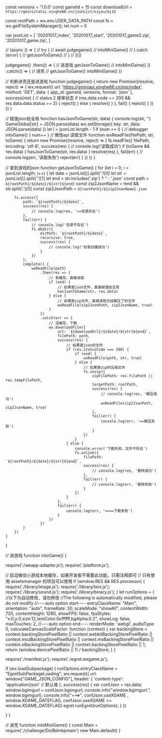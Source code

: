 const versions = '1.0.0'
const gameId = 15
const downloadUrl = `https://gministatic.xinghe66.cn/jsonList/xiyou/mj15`

const rootPath = wx.env.USER_DATA_PATH
const fs = wx.getFileSystemManager();
let num = 0

var jsonList = [
	'20201017_index',
	'20201017_start',
	'20201017_game2.zip',
	'20201017_game.zip',
]

// (async () => {
// 	try {
// 		await judgegame()
// 		intoMiniGame()
// 	} catch (error) {
// 		getJsonToGame()
// 	}
// })()

judgegame()
	.then(() => {
		// 进游戏
    getJsonToGame()
    // intoMiniGame()
	})
	.catch(() => {
		// 进壳
		// getJsonToGame()
		intoMiniGame()
	})

// 判断进壳还是进游戏
function judgegame() {
	return new Promise((resolve, reject) => {
		wx.request({
			url: 'https://gminiapi.xinghe66.cn/mp/index',
			method: 'GET',
			data: {
				app_id: gameId,
				versions,
				format: 'json'
			},
			success(res) {
				// status 2 提审状态
				if (res.data.code == 200 && res.data.data.status == 2) {
					reject()
				} else {
					resolve()
				}
			},
			fail() {
				reject()
			}
		})
	})
}

// 赋值json给全局
function hasJsonToGame(str, data) {
	console.log(str, '')
	GameGlobal[str] = JSON.parse(data)
	wx.setStorage({
		key: str,
		data:  JSON.parse(data)
	})
	let l = jsonList.length - 1
	if (num == l) {
		// debugger
		intoGame()
	}
	num++
}
// 微信api 读取文件
function wxReadFile(filePath, str, toGame) {
	return new Promise((resolve, reject) => {
		fs.readFile({
			filePath,
			encoding: 'utf-8',
			success(res) {
				// console.log('读取成功')
				if (toGame && res.data) {
					hasJsonToGame(str, res.data)
				}
				resolve(res)
			},
			fail(err) {
				// console.log(err, '读取失败')
				reject(err)
			}
		})
	})
}

// 拿到游戏的json
function getJsonToGame() {
	for (let i = 0; i < jsonList.length; i++) {
		let date = jsonList[i].split('_')[0]
		let str = jsonList[i].split('_')[1]
		let end = str.includes('.zip') ? '' : '.json'
		const path = `${rootPath}/${date}/${str}${end}`
		const zip2JsonName = !end && str.split('.')[0]
		const zip2JsonPath = `${rootPath}/${zip2JsonName}.json`

		fs.access({
			path: `${rootPath}/${date}`,
			success(res) {
				// console.log(res, '==目录存在')
			},
			fail(err) {
				// console.log('目录不存在')
				fs.mkdir({
					dirPath: `${rootPath}/${date}`,
					recursive: true,
					success(res) {
						// console.log('目录创建成功')
					}
				})
			},
			complete() {
				wxReadFile(path)
					.then(res => {
						// 有缓存，直接读取
						if (end) {
							// 如果是json文件，直接赋值给全局
							hasJsonToGame(str, res.data)
						} else {
							// 如果是zip文件，直接读取已经解压了的文件
							wxReadFile(zip2JsonPath, zip2JsonName, true)
						}
					})
					.catch(err => {
						// 没缓存，下载
						wx.downloadFile({
							url: `${downloadUrl}/${date}/${str}${end}`,
							filePath: path,
							success(res) {
								// 如果是json的文件
								if (res.statusCode === 200) {
									if (end) {
										wxReadFile(path, str, true)
									} else {
										// 如果是zip的压缩文件
										fs.unzip({
											zipFilePath: res.filePath || res.tempFilePath,
											targetPath: rootPath,
											success(res) {
												// console.log(res, '解压成功')
												wxReadFile(zip2JsonPath, zip2JsonName, true)
											},
											fail(err) {
												console.log(err, '==解压失败')
											}
										})
									}
								} else {
									console.error('下载失败，文件不存在')
									fs.unlink({
										filePath: `${rootPath}/${date}/${str}${end}`,
										success(res) {
											// console.log(res, '删除成功')
										},
										fail(err) {
											// console.log(err, '删除失败')
										}
									})
								}
							},
							fail(err) {
								console.log(err, '====下载失败')
							}
						})
					})
			}
		})
	}
}


// 进游戏
function intoGame() {
  
require('./weapp-adapter.js');
require('./platform.js');

// 启动微信小游戏本地缓存，如果开发者不需要此功能，只需注释即可
// 只有使用 assetsmanager 的项目可以使用
if (window.RES && RES.processor) {
  require('./library/image.js');
  require('./library/text.js');
  require('./library/sound.js');
  require('./library/binary.js');
}
let runOptions = {
  //以下为自动修改，请勿修改
  //The following is automatically modified, please do not modify
  //----auto option start----
  entryClassName: "Main",
  orientation: "auto",
  frameRate: 30,
  scaleMode: "showAll",
  contentWidth: 720,
  contentHeight: 1280,
  showFPS: false,
  fpsStyles: "x:0,y:0,size:12,textColor:0xffffff,bgAlpha:0.2",
  showLog: false,
  maxTouches: 2,
  //----auto option end----
  renderMode: 'webgl',
  audioType: 0,
  calculateCanvasScaleFactor: function (context) {
    var backingStore = context.backingStorePixelRatio ||
      context.webkitBackingStorePixelRatio ||
      context.mozBackingStorePixelRatio ||
      context.msBackingStorePixelRatio ||
      context.oBackingStorePixelRatio ||
      context.backingStorePixelRatio || 1;
    return (window.devicePixelRatio || 1) / backingStore;
  }
}

require('./manifest.js');
require('./egret.wxgame.js');


if (wx.loadSubpackage) {
  runOptions.entryClassName = "EgretSubPackageLoading";
  wx.request({
    url: window["GAME_JSON_CONFIG"], 
    header: {
      'content-type': 'application/json' // 默认值
    },
    success(res) {
      var confJson = res.data;
      window.bgimgurl = confJson.bgimgurl;
      console.info("window.bgimgurl:", window.bgimgurl);
      console.info("===>", confJson.useXGAME , window.XGAME_DATEFLAG, confJson.useXGAME <= window.XGAME_DATEFLAG)
      egret.runEgret(runOptions);
    }
  })
  
}
}

// 进壳
function intoMiniGame() {
	const Main = require('./challenge/DoiBdmkpmain')
	new Main.default()
}